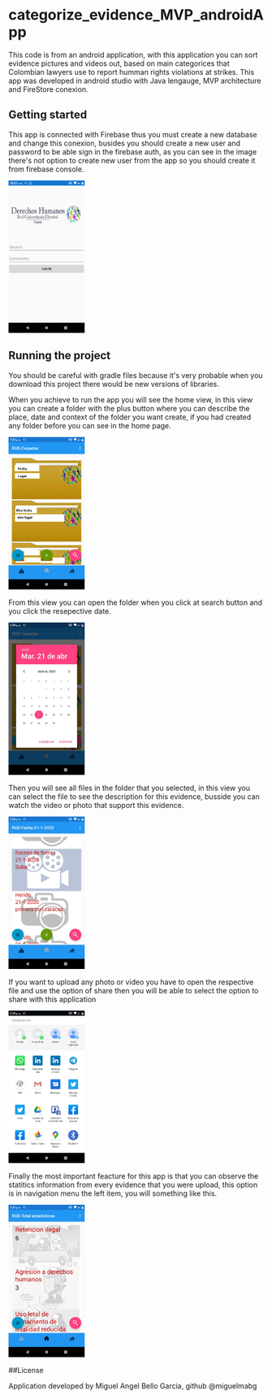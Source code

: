 # categorize_evidence_MVP_androidApp

This code is from an android application, with this application you can sort evidence pictures and videos out, based on main categorices that Colombian lawyers use to report humman rights violations at strikes. This app was developed in android studio with Java lengauge, MVP architecture and FireStore conexion.

## Getting started

This app is connected with Firebase thus you must create a new database and change this conexion, busides you should create a new user and password to be able sign in the firebase auth, as you can see in the image there's not option to create new user from the app so you should create it from firebase console.


<img src="imagesapp/Singin.png" width="150" >

## Running the project

You should be careful with gradle files because it's very probable when you download this project there would be new versions of libraries. 

When you achieve to run the app you will see the home view, in this view you can create a folder with the plus button where you can describe the place, date and context of the folder you want create, if you had created any folder before you can see in the home page.

<img src="imagesapp/carpetas.png" width="150" >

From this view you can open the folder when you click at search button and you click the resepective date.

<img src="imagesapp/fechas.png" width="150" >

Then you will see all files in the folder that you selected, in this view you can select the file to see the description for this evidence, busside you can watch the video or photo that support this evidence. 

<img src="imagesapp/archivos.png" width="150" >

If you want to upload any photo or video you have to open the respective file and use the option of share then you will be able to select the option to share with this application

<img src="imagesapp/compartir.png" width="150" >

Finally the most important feacture for this app is that you can observe the statitics information from every evidence that you were upload, this option is in navigation menu the left item, you will something like this.


<img src="imagesapp/estadisticas.png" width="150" >

##License 

Application developed by Miguel Angel Bello Garcia, github @miguelmabg



